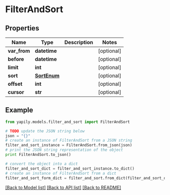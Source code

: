 # FilterAndSort


## Properties

Name | Type | Description | Notes
------------ | ------------- | ------------- | -------------
**var_from** | **datetime** |  | [optional] 
**before** | **datetime** |  | [optional] 
**limit** | **int** |  | [optional] 
**sort** | [**SortEnum**](SortEnum.md) |  | [optional] 
**offset** | **int** |  | [optional] 
**cursor** | **str** |  | [optional] 

## Example

```python
from yapily.models.filter_and_sort import FilterAndSort

# TODO update the JSON string below
json = "{}"
# create an instance of FilterAndSort from a JSON string
filter_and_sort_instance = FilterAndSort.from_json(json)
# print the JSON string representation of the object
print FilterAndSort.to_json()

# convert the object into a dict
filter_and_sort_dict = filter_and_sort_instance.to_dict()
# create an instance of FilterAndSort from a dict
filter_and_sort_form_dict = filter_and_sort.from_dict(filter_and_sort_dict)
```
[[Back to Model list]](../README.md#documentation-for-models) [[Back to API list]](../README.md#documentation-for-api-endpoints) [[Back to README]](../README.md)


